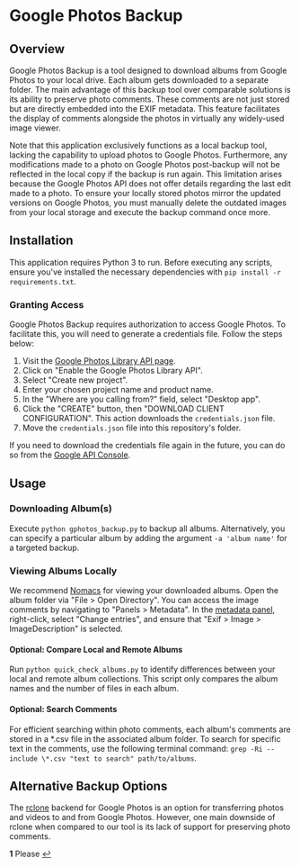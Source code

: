 # Google Photos Backup

## Overview

Google Photos Backup is a tool designed to download albums from Google Photos to your local drive. Each album gets downloaded to a separate folder. The main advantage of this backup tool over comparable solutions is its ability to preserve photo comments. These comments are not just stored but are directly embedded into the EXIF metadata. This feature facilitates the display of comments alongside the photos in virtually any widely-used image viewer.

Note that this application exclusively functions as a local backup tool, lacking the capability to upload photos to Google Photos. Furthermore, any modifications made to a photo on Google Photos post-backup will not be reflected in the local copy if the backup is run again. This limitation arises because the Google Photos API does not offer details regarding the last edit made to a photo. To ensure your locally stored photos mirror the updated versions on Google Photos, you must manually delete the outdated images from your local storage and execute the backup command once more.

## Installation

This application requires Python 3 to run. Before executing any scripts, ensure you've installed the necessary dependencies with ```pip install -r requirements.txt```.

### Granting Access

Google Photos Backup requires authorization to access Google Photos. To facilitate this, you will need to generate a credentials file. Follow the steps below:

1. Visit the [Google Photos Library API page](https://developers.google.com/photos/library/guides/get-started).
2. Click on "Enable the Google Photos Library API".
3. Select "Create new project".
4. Enter your chosen project name and product name.
5. In the "Where are you calling from?" field, select "Desktop app".
6. Click the "CREATE" button, then "DOWNLOAD CLIENT CONFIGURATION". This action downloads the `credentials.json` file.
7. Move the `credentials.json` file into this repository's folder.

If you need to download the credentials file again in the future, you can do so from the [Google API Console](https://console.developers.google.com/apis/credentials).

## Usage

### Downloading Album(s)

Execute ```python gphotos_backup.py``` to backup all albums. Alternatively, you can specify a particular album by adding the argument ```-a 'album name'``` for a targeted backup.

### Viewing Albums Locally

We recommend [Nomacs](https://nomacs.org) for viewing your downloaded albums. Open the album folder via "File > Open Directory". You can access the image comments by navigating to "Panels > Metadata". In the [metadata panel](https://nomacs.org/metadata-hud), right-click, select "Change entries", and ensure that "Exif > Image > ImageDescription" is selected.

#### Optional: Compare Local and Remote Albums

Run ```python quick_check_albums.py``` to identify differences between your local and remote album collections. This script only compares the album names and the number of files in each album.

#### Optional: Search Comments

For efficient searching within photo comments, each album's comments are stored in a *.csv file in the associated album folder. To search for specific text in the comments, use the following terminal command: ```grep -Ri --include \*.csv "text to search" path/to/albums```.

## Alternative Backup Options

The [rclone](https://rclone.org/googlephotos/) backend for Google Photos is an option for transferring photos and videos to and from Google Photos. However, one main downside of rclone when compared to our tool is its lack of support for preserving photo comments.

<b id="f1">1</b> Please  [↩](#a1)
